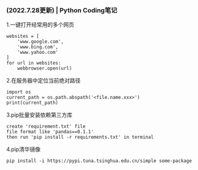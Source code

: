 ### (2022.7.28更新) | Python Coding笔记

1.一键打开经常用的多个网页
```import webbrowser
websites = [
    'www.google.com',
    'www.bing.com',
    'www.yahoo.com'
]
for url in websites:
    webbrowser.open(url)
```

2.在服务器中定位当前绝对路径
```
import os
current_path = os.path.abspath('<file.name.xxx>')
print(current_path)
```

3.pip批量安装依赖第三方库
```
create 'requirement.txt' file
file format like 'pandas==0.1.1'
then run 'pip install -r requirements.txt' in terminal
```

4.pip清华镜像
```
pip install -i https://pypi.tuna.tsinghua.edu.cn/simple some-package
```